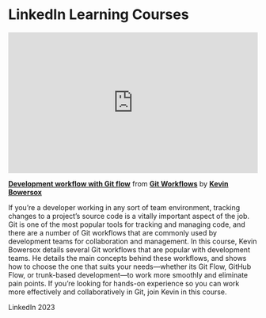 <h1>LinkedIn Learning Courses</h1>

<div style="position:relative;height:0;padding-bottom:56.25%"><iframe width="640" height="360" src="https://www.linkedin.com/learning/embed/git-workflows/development-workflow-with-git-flow?autoplay=false&claim=AQFlQTh8sXhpuAAAAYZMZKiZXSLumM2N7E2yL7i2joTtlYlY8f9lB5UeNTZJVpuj4JAcEnOmm-29--4TEzrhGeDjUh4uChbdHJYIb-tFbLsXnthAxwN3qxMINOlm1Aenxx33I20hAUBaHmN7MHdyljUozn169xJ03V_46zJAZ5uucwpPJgw4HjztVZtWqqOImVRUmHXU5CFE1QFQ6yahHjSx-fIIH3e4GXX-HGx5YJI2-5E8itBhjVeKaMYwBVFcRzi6XuNQOHkIMYZUuTCBspngxpy7iXELvaGc6PIAbaBOCW_EQKoLl-x3mW67I6XFi7fKjoj6f7XzVn_whnUaFe5S0ngeu0Zlrp831zxmLrr8B5lxEMepO3TcYyR_URBr5RlxTSAlTcaUBaQkz-iQP2hzvUKyVvb7trf2IhYnjQoOpco7GsWy_a--0clW0V-HSd1baalSfu2ckJaUwZhc0tDk4sQ1uQC8jqlNo3R1DGOQiv0_KFtwvNbfQkl7GIH6x48h1F0sHPrbWSdT_XRcV0IkuYESbGJnasTcaQ8fdALDFSCkI_1NFV2kSoecOLto3NKJGXsNflOIw0Cq4feEpEZT9uAN_3zAPb-RD4mXmH943IgXdZsmCkYB2yM2h7YvcgZeEKjrXJNMZGVLEtYFPIWX88NIYsSa0_KK-AMT8NjAyG2sEhRvC26s_pBai5hkJO3JOax1TJh5VRmN9yw83EI1DoTRsT-voUUx3LNbD9ZJamhGiC9V-x6OUTdTg5r8jW0BhfII1voMG9F00UKHGy8RXx_DRNZjEHzkfIWLMHZkRssJZwu0BEaPj7P4JvVcprfAGjl_QF2PcG7BcAuzJXoI7dgStjNyWm80_yEum9FU7cCKFYUtmhq-MuWpE0H9gFJaLP5IgaHpN9YsBM55tbjVaEBboD3LlASheZu22jGdlNa98lD42iek9sZPgAOd5vbv8VR5DM215HPkCQAFXvvPMhGzixX_leCBoPS5w3g6PKRdvNRTJrxX0qK_7SSETKtDXqa7xLueSYLxmpHUQAMiV8PvPXbK1XTBfcN7J74MluCOHdSYxoXg4MhIam2k_-_5G7xh8g7BmyObZV88dpr3YzJ9tM9aSREwreHOmUwVY05si3a4-HGoLZlQRiSmzLcQhKZktB3wCjDYusi_r6UwnyehwTT0nlU&lipi=urn%3Ali%3Apage%3Ad_learning_content%3BTH%2BvzB01QQqm0QkHr9MtVg%3D%3D&licu" mozallowfullscreen="true" webkitallowfullscreen="true" allowfullscreen="true" frameborder="0" style="position:absolute;width:100%;height:100%;left:0"></iframe></div><p><strong><a href="https://www.linkedin.com/learning/git-workflows/development-workflow-with-git-flow?trk=embed_lil">Development workflow with Git flow</a></strong> from <strong><a href="https://www.linkedin.com/learning/git-workflows?trk=embed_lil">Git Workflows</a></strong> by <strong><a href="https://www.linkedin.com/learning/instructors/kevin-bowersox?trk=embed_lil">Kevin Bowersox</a></strong></p>

If you’re a developer working in any sort of team environment, tracking changes to a project’s source code is a vitally important aspect of the job. Git is one of the most popular tools for tracking and managing code, and there are a number of Git workflows that are commonly used by development teams for collaboration and management. In this course, Kevin Bowersox details several Git workflows that are popular with development teams. He details the main concepts behind these workflows, and shows how to choose the one that suits your needs—whether its Git Flow, GitHub Flow, or trunk-based development—to work more smoothly and eliminate pain points. If you’re looking for hands-on experience so you can work more effectively and collaboratively in Git, join Kevin in this course.

LinkedIn 2023
